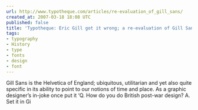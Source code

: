 ```yaml
---
url: http://www.typotheque.com/articles/re-evaluation_of_gill_sans/
created_at: 2007-03-18 18:08 UTC
published: false
title: 'Typotheque: Eric Gill got it wrong; a re-evaluation of Gill Sans by Ben Archer'
tags:
- typography
- History
- type
- fonts
- design
- font
---
```


Gill Sans is the Helvetica of England; ubiquitous, utilitarian and yet also quite specific in its ability to point to our notions of time and place. As a graphic designer’s in-joke once put it ‘Q. How do you do British post-war design? A. Set it in Gi
